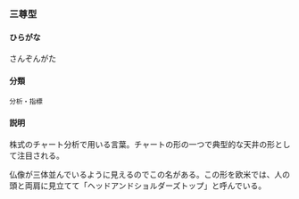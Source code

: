 <div style="display:none;">

## [あ行](securities-terms?id=あ行)
## [か行](securities-terms?id=か行)
## [さ行](securities-terms?id=さ行)

</div>

### 三尊型

#### ひらがな

さんぞんがた

#### 分類

`分析・指標`

#### 説明

株式のチャート分析で用いる言葉。チャートの形の一つで典型的な天井の形として注目される。
 
仏像が三体並んでいるように見えるのでこの名がある。この形を欧米では、人の頭と両肩に見立てて「ヘッドアンドショルダーズトップ」と呼んでいる。

<div style="display:none;">

## [た行](securities-terms?id=た行)
## [な行](securities-terms?id=な行)
## [は行](securities-terms?id=は行)
## [ま行](securities-terms?id=ま行)
## [や行](securities-terms?id=や行)
## [ら行](securities-terms?id=ら行)
## [わ行](securities-terms?id=わ行)
## [英数字・記号](securities-terms?id=英数字・記号)

</div>

